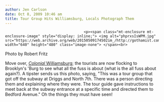 ```yaml
---
author: Jen Carlson
date: Oct 8, 2009 10:46 am
title: Tour Group Hits Williamsburg, Locals Photograph Them
---
```


	
										<p><span class="mt-enclosure mt-enclosure-image" style="display: inline;"> <img alt="phprxsIsWPM.jpg" src="https://web.archive.org/web/20150509174502im_/http://gothamist.com/attachments/arts_jen/phprxsIsWPM.jpg" width="640" height="480" class="image-none"> </span><br>
<span class="photo_caption">Photo by Robert Fritz</span></p>

<p>Move over, <a href="https://web.archive.org/web/20150509174502/http://www.visitwilliamsburg.com/"><em>Colonial</em> Williamsburg</a>; the tourists are now flocking to Brooklyn&apos;s &apos;Burg to see what all the fuss is about (what is the all fuss about again?). A tipster sends us this photo, saying, &quot;This was a tour group that got off the subway at Driggs and North 7th. There was a person directing them and explaining where they were. The tour guide gave instructions to meet back at the subway entrance at a specific time and directed them to Bedford Avenue.&quot; Oh the things they must have seen!</p>					
										
									
				